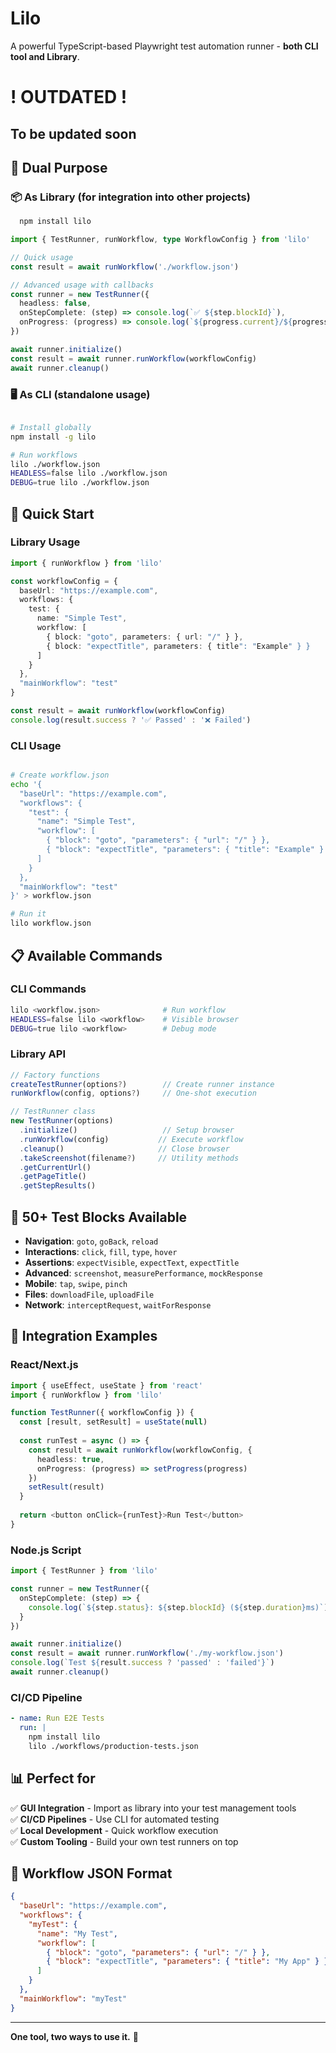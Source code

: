 # Lilo

A powerful TypeScript-based Playwright test automation runner - **both CLI tool and Library**.


# ! OUTDATED !
## To be updated soon

## 🎯 Dual Purpose

### 📦 **As Library** (for integration into other projects)
```bash
  npm install lilo
```

```typescript
import { TestRunner, runWorkflow, type WorkflowConfig } from 'lilo'

// Quick usage
const result = await runWorkflow('./workflow.json')

// Advanced usage with callbacks
const runner = new TestRunner({
  headless: false,
  onStepComplete: (step) => console.log(`✅ ${step.blockId}`),
  onProgress: (progress) => console.log(`${progress.current}/${progress.total}`)
})

await runner.initialize()
const result = await runner.runWorkflow(workflowConfig)
await runner.cleanup()
```

### 🖥️ **As CLI** (standalone usage)
```bash

# Install globally
npm install -g lilo

# Run workflows
lilo ./workflow.json
HEADLESS=false lilo ./workflow.json
DEBUG=true lilo ./workflow.json
```

## 🚀 Quick Start

### Library Usage
```typescript
import { runWorkflow } from 'lilo'

const workflowConfig = {
  baseUrl: "https://example.com",
  workflows: {
    test: {
      name: "Simple Test",
      workflow: [
        { block: "goto", parameters: { url: "/" } },
        { block: "expectTitle", parameters: { title": "Example" } }
      ]
    }
  },
  "mainWorkflow": "test"
}

const result = await runWorkflow(workflowConfig)
console.log(result.success ? '✅ Passed' : '❌ Failed')
```

### CLI Usage
```bash

# Create workflow.json
echo '{
  "baseUrl": "https://example.com",
  "workflows": {
    "test": {
      "name": "Simple Test", 
      "workflow": [
        { "block": "goto", "parameters": { "url": "/" } },
        { "block": "expectTitle", "parameters": { "title": "Example" } }
      ]
    }
  },
  "mainWorkflow": "test"
}' > workflow.json

# Run it
lilo workflow.json
```

## 📋 Available Commands

### CLI Commands
```bash
lilo <workflow.json>              # Run workflow
HEADLESS=false lilo <workflow>    # Visible browser
DEBUG=true lilo <workflow>        # Debug mode
```

### Library API
```typescript
// Factory functions
createTestRunner(options?)        // Create runner instance
runWorkflow(config, options?)     // One-shot execution

// TestRunner class
new TestRunner(options)
  .initialize()                   // Setup browser
  .runWorkflow(config)           // Execute workflow
  .cleanup()                     // Close browser
  .takeScreenshot(filename?)     // Utility methods
  .getCurrentUrl()
  .getPageTitle()
  .getStepResults()
```

## 🧩 50+ Test Blocks Available

- **Navigation**: `goto`, `goBack`, `reload`
- **Interactions**: `click`, `fill`, `type`, `hover`
- **Assertions**: `expectVisible`, `expectText`, `expectTitle`
- **Advanced**: `screenshot`, `measurePerformance`, `mockResponse`
- **Mobile**: `tap`, `swipe`, `pinch`
- **Files**: `downloadFile`, `uploadFile`
- **Network**: `interceptRequest`, `waitForResponse`

## 🔧 Integration Examples

### React/Next.js
```typescript
import { useEffect, useState } from 'react'
import { runWorkflow } from 'lilo'

function TestRunner({ workflowConfig }) {
  const [result, setResult] = useState(null)
  
  const runTest = async () => {
    const result = await runWorkflow(workflowConfig, {
      headless: true,
      onProgress: (progress) => setProgress(progress)
    })
    setResult(result)
  }
  
  return <button onClick={runTest}>Run Test</button>
}
```

### Node.js Script
```typescript
import { TestRunner } from 'lilo'

const runner = new TestRunner({
  onStepComplete: (step) => {
    console.log(`${step.status}: ${step.blockId} (${step.duration}ms)`)
  }
})

await runner.initialize()
const result = await runner.runWorkflow('./my-workflow.json')
console.log(`Test ${result.success ? 'passed' : 'failed'}`)
await runner.cleanup()
```

### CI/CD Pipeline
```yaml
- name: Run E2E Tests
  run: |
    npm install lilo
    lilo ./workflows/production-tests.json
```

## 📊 Perfect for

✅ **GUI Integration** - Import as library into your test management tools  
✅ **CI/CD Pipelines** - Use CLI for automated testing  
✅ **Local Development** - Quick workflow execution  
✅ **Custom Tooling** - Build your own test runners on top  

## 🔄 Workflow JSON Format

```json
{
  "baseUrl": "https://example.com",
  "workflows": {
    "myTest": {
      "name": "My Test",
      "workflow": [
        { "block": "goto", "parameters": { "url": "/" } },
        { "block": "expectTitle", "parameters": { "title": "My App" } }
      ]
    }
  },
  "mainWorkflow": "myTest"
}
```

---

**One tool, two ways to use it.** 🎯
